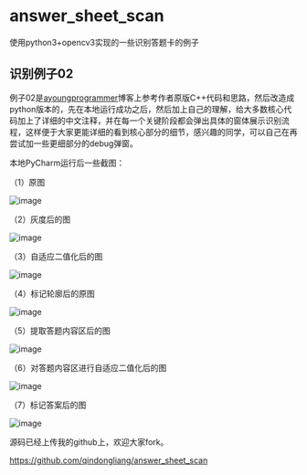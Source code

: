# answer_sheet_scan
使用python3+opencv3实现的一些识别答题卡的例子

##  识别例子02

例子02是[ayoungprogrammer](http://blog.ayoungprogrammer.com/2013/03/tutorial-creating-multiple-choice.html/)博客上参考作者原版C++代码和思路，然后改造成python版本的，先在本地运行成功之后，然后加上自己的理解，给大多数核心代码加上了详细的中文注释，并在每一个关键阶段都会弹出具体的窗体展示识别流程，这样便于大家更能详细的看到核心部分的细节，感兴趣的同学，可以自己在再尝试加一些更细部分的debug弹窗。

本地PyCharm运行后一些截图：

（1）原图

![image](https://github.com/qindongliang/answer_sheet_scan/blob/master/imgs/example02/01.jpg)


（2）灰度后的图

![image](https://github.com/qindongliang/answer_sheet_scan/blob/master/imgs/example02/02.jpg)


（3）自适应二值化后的图

![image](https://github.com/qindongliang/answer_sheet_scan/blob/master/imgs/example02/03.jpg)


（4）标记轮廓后的原图

![image](https://github.com/qindongliang/answer_sheet_scan/blob/master/imgs/example02/04.jpg)


（5）提取答题内容区后的图

![image](https://github.com/qindongliang/answer_sheet_scan/blob/master/imgs/example02/05.jpg)


（6）对答题内容区进行自适应二值化后的图

![image](https://github.com/qindongliang/answer_sheet_scan/blob/master/imgs/example02/06.jpg)


（7）标记答案后的图

![image](https://github.com/qindongliang/answer_sheet_scan/blob/master/imgs/example02/07.jpg)





源码已经上传我的github上，欢迎大家fork。

<https://github.com/qindongliang/answer_sheet_scan>